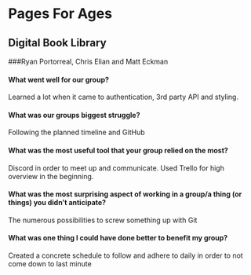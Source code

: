 # Pages For Ages

## Digital Book Library

###Ryan Portorreal, Chris Elian and Matt Eckman

#### What went well for our group?
Learned a lot when it came to authentication, 3rd party API and styling.

#### What was our groups biggest struggle?
Following the planned timeline and GitHub

#### What was the most useful tool that your group relied on the most?
Discord in order to meet up and communicate.
Used Trello for high overview in the beginning.

#### What was the most surprising aspect of working in a group/a thing (or things) you didn’t anticipate?
The numerous possibilities to screw something up with Git

#### What was one thing I could have done better to benefit my group?
Created a concrete schedule to follow and adhere to daily in order to not come down to last minute
